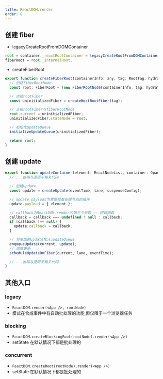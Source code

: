 ```yaml
---
title: ReactDOM.render
order: 8
---
```


## 创建 fiber

- legacyCreateRootFromDOMContainer

```js
root = container._reactRootContainer = legacyCreateRootFromDOMContainer(container, forceHydrate);
fiberRoot = root._internalRoot;
```

- createFiberRoot

```js
export function createFiberRoot(containerInfo: any, tag: RootTag, hydrate: boolean, hydrationCallbacks: null | SuspenseHydrationCallbacks): FiberRoot {
  // 创建fiberRootNode
  const root: FiberRoot = (new FiberRootNode(containerInfo, tag, hydrate): any);

  // 创建rootFiber
  const uninitializedFiber = createHostRootFiber(tag);

  // 连接rootFiber与fiberRootNode
  root.current = uninitializedFiber;
  uninitializedFiber.stateNode = root;

  // 初始化updateQueue
  initializeUpdateQueue(uninitializedFiber);

  return root;
}
```

## 创建 update

```js
export function updateContainer(element: ReactNodeList, container: OpaqueRoot, parentComponent: ?React$Component<any, any>, callback: ?Function): Lane {
  // ...省略与逻辑不相关代码

  // 创建update
  const update = createUpdate(eventTime, lane, suspenseConfig);

  // update.payload为需要挂载在根节点的组件
  update.payload = { element };

  // callback为ReactDOM.render的第三个参数 —— 回调函数
  callback = callback === undefined ? null : callback;
  if (callback !== null) {
    update.callback = callback;
  }

  // 将生成的update加入updateQueue
  enqueueUpdate(current, update);
  // 调度更新
  scheduleUpdateOnFiber(current, lane, eventTime);

  // ...省略与逻辑不相关代码
}
```

## 其他入口

### legacy

- `ReactDOM.render(<App />, rootNode)`
- 模式在合成事件中有自动批处理的功能,但仅限于一个浏览器任务

### blocking

- `ReactDOM.createBlockingRoot(rootNode).render(<App />)`
- setState 在默认情况下都是批处理的

### concurrent

- `ReactDOM.createRoot(rootNode).render(<App />)`
- setState 在默认情况下都是批处理的
